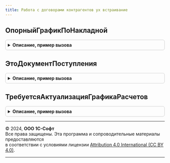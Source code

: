 ```yaml
---
title: Работа с договорами контрагентов ух встраивание
---
```



## ОпорныйГрафикПоНакладной
<details style="margin: 1em 0; padding: 0.5em; border: 1px solid #ccc; border-radius: 6px;">

<summary style="font-weight: bold; cursor: pointer;">Описание, пример вызова</summary>

```bsl

Функция ОпорныйГрафикПоНакладной(ОбъектРасчетов, ОбщаяСумма, ДатаОтсчета) Экспорт
```

Пример вызова
```bsl
Результат = РаботаСДоговорамиКонтрагентовУХВстраивание.ОпорныйГрафикПоНакладной(ОбъектРасчетов, ОбщаяСумма, ДатаОтсчета) 
```
</details>

## ЭтоДокументПоступления
<details style="margin: 1em 0; padding: 0.5em; border: 1px solid #ccc; border-radius: 6px;">

<summary style="font-weight: bold; cursor: pointer;">Описание, пример вызова</summary>

```bsl

Функция ЭтоДокументПоступления(Документ) Экспорт
```

Пример вызова
```bsl
Результат = РаботаСДоговорамиКонтрагентовУХВстраивание.ЭтоДокументПоступления(Документ) 
```
</details>

## ТребуетсяАктуализацияГрафикаРасчетов
<details style="margin: 1em 0; padding: 0.5em; border: 1px solid #ccc; border-radius: 6px;">

<summary style="font-weight: bold; cursor: pointer;">Описание, пример вызова</summary>

```bsl

Функция ТребуетсяАктуализацияГрафикаРасчетов(ДокументГрафика, РеквизитыДокументаГрафика = Неопределено) Экспорт
```

Пример вызова
```bsl
Результат = РаботаСДоговорамиКонтрагентовУХВстраивание.ТребуетсяАктуализацияГрафикаРасчетов(ДокументГрафика, РеквизитыДокументаГрафика);
```
</details>

---

© 2024, **ООО 1С-Софт**  
Все права защищены. Эта программа и сопроводительные материалы предоставляются  
в соответствии с условиями лицензии [Attribution 4.0 International (CC BY 4.0)](https://creativecommons.org/licenses/by/4.0/legalcode).

---
